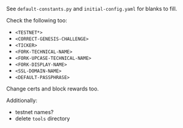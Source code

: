 See `default-constants.py` and `initial-config.yaml` for blanks to fill.

Check the following too:
- `<TESTNET*>`
- `<CORRECT-GENESIS-CHALLENGE>`
- `<TICKER>`
- `<FORK-TECHNICAL-NAME>`
- `<FORK-UPCASE-TECHNICAL-NAME>`
- `<FORK-DISPLAY-NAME>`
- `<SSL-DOMAIN-NAME>`
- `<DEFAULT-PASSPHRASE>`

Change certs and block rewards too.

Additionally:

- testnet names?
- delete `tools` directory

